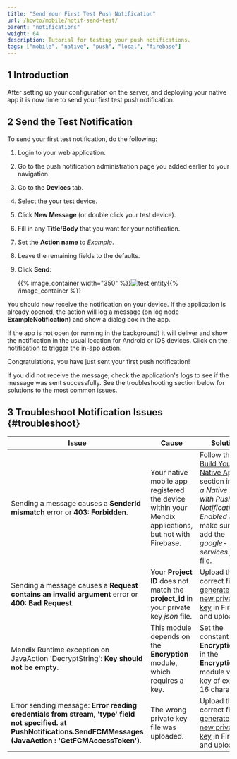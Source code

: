 ```yaml
---
title: "Send Your First Test Push Notification"
url: /howto/mobile/notif-send-test/
parent: "notifications"
weight: 64
description: Tutorial for testing your push notifications.
tags: ["mobile", "native", "push", "local", "firebase"]
---
```


## 1 Introduction

After setting up your configuration on the server, and deploying your native app it is now time to send your first test push notification.

## 2 Send the Test Notification

To send your first test notification, do the following:

1. Login to your web application. 
1. Go to the push notification administration page you added earlier to your navigation.
1. Go to the **Devices** tab.
1. Select the your test device.
1. Click **New Message** (or double click your test device).
1. Fill in any **Title**/**Body** that you want for your notification.
1. Set the **Action name** to *Example*.
1. Leave the remaining fields to the defaults.
1.  Click **Send**:

    {{% image_container width="350" %}}![test entity](/attachments/howto/mobile/native-mobile/implementation/notifications/notif-send-test/push-send-message.png){{% /image_container %}}

You should now receive the notification on your device. If the application is already opened, the action will log a message (on log node **ExampleNotification**) and show a dialog box in the app.

If the app is not open (or running in the background) it will deliver and show the notification in the usual location for Android or iOS devices. Click on the notification to trigger the in-app action.

Congratulations, you have just sent your first push notification! 

If you did not receive the message, check the application's logs to see if the message was sent successfully. See the troubleshooting section below for solutions to the most common issues.

## 3 Troubleshoot Notification Issues {#troubleshoot}

| Issue | Cause | Solution |
|-----|----|-----|
| Sending a message causes a **SenderId mismatch** error or **403: Forbidden**. | Your native mobile app registered the device within your Mendix applications, but not with Firebase. | Follow the [Build Your Native App](/howto/mobile/notif-build-native/#build-native-app) section in *Build a Native App with Push Notifications Enabled* and make sure you add the *google-services.json* file. |
| Sending a message causes a **Request contains an invalid argument** error or **400: Bad Request**. | Your **Project ID** does not match the **project_id** in your private key *json* file. | Upload the correct file or [generate a new private key](/howto/mobile/setting-up-google-firebase-cloud-messaging-server/#setting-up-a-service-account) in Firebase and upload it. |
| Mendix Runtime exception on JavaAction 'DecryptString': **Key should not be empty**. | This module depends on the **Encryption** module, which requires a key. | Set the constant **EncryptionKey** in the **Encryption** module with a key of exactly 16 characters. |
| Error sending message: **Error reading credentials from stream, 'type' field not specified. at PushNotifications.SendFCMMessages (JavaAction : 'GetFCMAccessToken')**. | The wrong private key file was uploaded. | Upload the correct file or [generate a new private key](/howto/mobile/setting-up-google-firebase-cloud-messaging-server/#setting-up-a-service-account) in Firebase and upload it. |